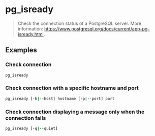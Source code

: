 # pg_isready

> Check the connection status of a PostgreSQL server. More information: <https://www.postgresql.org/docs/current/app-pg-isready.html>.

## Examples

### Check connection

```bash
pg_isready
```

### Check connection with a specific hostname and port

```bash
pg_isready [-h|--host] hostname [-p|--port] port
```

### Check connection displaying a message only when the connection fails

```bash
pg_isready [-q|--quiet]
```
